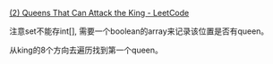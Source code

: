 [(2) Queens That Can Attack the King - LeetCode](https://leetcode.com/problems/queens-that-can-attack-the-king/)

注意set不能存int[], 需要一个boolean的array来记录该位置是否有queen。

从king的8个方向去遍历找到第一个queen。




